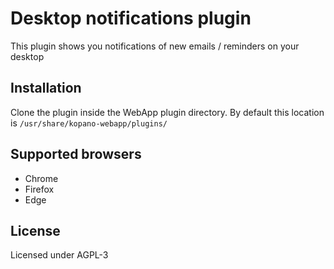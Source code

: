 # Desktop notifications plugin

This plugin shows you notifications of new emails / reminders on your desktop

## Installation

Clone the plugin inside the WebApp plugin directory. By default this location is `/usr/share/kopano-webapp/plugins/`

## Supported browsers

- Chrome
- Firefox
- Edge

## License

Licensed under AGPL-3
